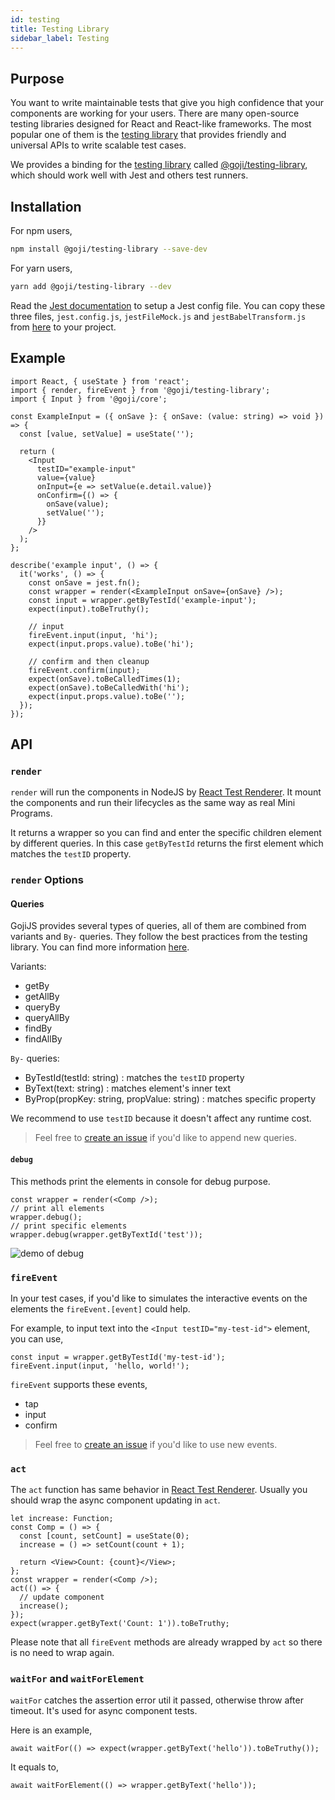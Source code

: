 ```yaml
---
id: testing
title: Testing Library
sidebar_label: Testing
---
```


## Purpose

You want to write maintainable tests that give you high confidence that your components are working
for your users. There are many open-source testing libraries designed for React and React-like
frameworks. The most popular one of them is the [testing library](https://testing-library.com/) that
provides friendly and universal APIs to write scalable test cases.

We provides a binding for the [testing library](https://testing-library.com/) called
[@goji/testing-library](https://www.npmjs.com/package/@goji/testing-library), which should work well
with Jest and others test runners.

## Installation

For npm users,

```bash
npm install @goji/testing-library --save-dev
```

For yarn users,

```bash
yarn add @goji/testing-library --dev
```

Read the [Jest documentation](https://jestjs.io/) to setup a Jest config file. You can copy these
three files, `jest.config.js`, `jestFileMock.js` and `jestBabelTransform.js` from
[here](https://github.com/airbnb/goji-js/tree/master/packages/demo-todomvc) to your project.

## Example

```tsx
import React, { useState } from 'react';
import { render, fireEvent } from '@goji/testing-library';
import { Input } from '@goji/core';

const ExampleInput = ({ onSave }: { onSave: (value: string) => void }) => {
  const [value, setValue] = useState('');

  return (
    <Input
      testID="example-input"
      value={value}
      onInput={e => setValue(e.detail.value)}
      onConfirm={() => {
        onSave(value);
        setValue('');
      }}
    />
  );
};

describe('example input', () => {
  it('works', () => {
    const onSave = jest.fn();
    const wrapper = render(<ExampleInput onSave={onSave} />);
    const input = wrapper.getByTestId('example-input');
    expect(input).toBeTruthy();

    // input
    fireEvent.input(input, 'hi');
    expect(input.props.value).toBe('hi');

    // confirm and then cleanup
    fireEvent.confirm(input);
    expect(onSave).toBeCalledTimes(1);
    expect(onSave).toBeCalledWith('hi');
    expect(input.props.value).toBe('');
  });
});
```

## API

### `render`

`render` will run the components in NodeJS by
[React Test Renderer](https://reactjs.org/docs/test-renderer.html). It mount the components and run
their lifecycles as the same way as real Mini Programs.

It returns a wrapper so you can find and enter the specific children element by different queries.
In this case `getByTestId` returns the first element which matches the `testID` property.

### `render` Options

#### Queries

GojiJS provides several types of queries, all of them are combined from variants and `By-` queries.
They follow the best practices from the testing library. You can find more information
[here](https://testing-library.com/docs/dom-testing-library/api-queries).

Variants:

- getBy
- getAllBy
- queryBy
- queryAllBy
- findBy
- findAllBy

`By-` queries:

- ByTestId(testId: string) : matches the `testID` property
- ByText(text: string) : matches element's inner text
- ByProp(propKey: string, propValue: string) : matches specific property

We recommend to use `testID` because it doesn't affect any runtime cost.

> Feel free to [create an issue](https://github.com/airbnb/goji-js/issues) if you'd like to append
> new queries.

#### `debug`

This methods print the elements in console for debug purpose.

```tsx
const wrapper = render(<Comp />);
// print all elements
wrapper.debug();
// print specific elements
wrapper.debug(wrapper.getByTextId('test'));
```

![demo of debug](https://user-images.githubusercontent.com/1812118/89996259-28396080-dcbd-11ea-9e4d-f031c65b835f.png)

### `fireEvent`

In your test cases, if you'd like to simulates the interactive events on the elements the
`fireEvent.[event]` could help.

For example, to input text into the `<Input testID="my-test-id">` element, you can use,

```tsx
const input = wrapper.getByTestId('my-test-id');
fireEvent.input(input, 'hello, world!');
```

`fireEvent` supports these events,

- tap
- input
- confirm

> Feel free to [create an issue](https://github.com/airbnb/goji-js/issues) if you'd like to use new
> events.

### `act`

The `act` function has same behavior in
[React Test Renderer](https://reactjs.org/docs/test-renderer.html#testrendereract). Usually you
should wrap the async component updating in `act`.

```tsx
let increase: Function;
const Comp = () => {
  const [count, setCount] = useState(0);
  increase = () => setCount(count + 1);

  return <View>Count: {count}</View>;
};
const wrapper = render(<Comp />);
act(() => {
  // update component
  increase();
});
expect(wrapper.getByText('Count: 1')).toBeTruthy;
```

Please note that all `fireEvent` methods are already wrapped by `act` so there is no need to wrap
again.

### `waitFor` and `waitForElement`

`waitFor` catches the assertion error util it passed, otherwise throw after timeout. It's used for
async component tests.

Here is an example,

```tsx
await waitFor(() => expect(wrapper.getByText('hello')).toBeTruthy());
```

It equals to,

```tsx
await waitForElement(() => wrapper.getByText('hello'));
```
